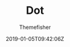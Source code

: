 ---
title: "Dot"
github: https://github.com/themefisher/dot-hugo-documentation-theme
demo: https://themes.gohugo.io/theme/dot-hugo-documentation-theme/
author: Themefisher
ssg:
  - Hugo
cms:
  - No Cms
date: 2019-01-05T09:42:06Z
github_branch: master
---